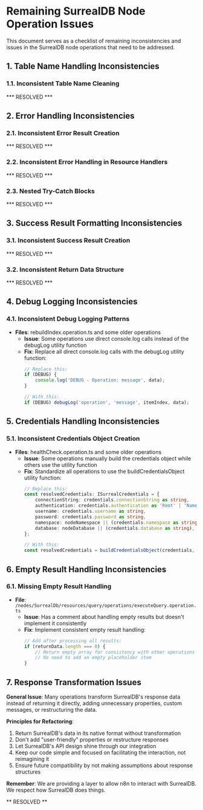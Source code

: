 
# Remaining SurrealDB Node Operation Issues

This document serves as a checklist of remaining inconsistencies and issues in the SurrealDB node operations that need to be addressed.

## 1. Table Name Handling Inconsistencies

### 1.1. Inconsistent Table Name Cleaning
*** RESOLVED ***

## 2. Error Handling Inconsistencies

### 2.1. Inconsistent Error Result Creation
*** RESOLVED ***

### 2.2. Inconsistent Error Handling in Resource Handlers
*** RESOLVED ***

### 2.3. Nested Try-Catch Blocks
*** RESOLVED ***

## 3. Success Result Formatting Inconsistencies

### 3.1. Inconsistent Success Result Creation
*** RESOLVED ***

### 3.2. Inconsistent Return Data Structure
*** RESOLVED ***

## 4. Debug Logging Inconsistencies

### 4.1. Inconsistent Debug Logging Patterns
- **Files**: rebuildIndex.operation.ts and some older operations
  - **Issue**: Some operations use direct console.log calls instead of the debugLog utility function
  - **Fix**: Replace all direct console.log calls with the debugLog utility function:
    ```typescript
    // Replace this:
    if (DEBUG) {
        console.log('DEBUG - Operation: message', data);
    }

    // With this:
    if (DEBUG) debugLog('operation', 'message', itemIndex, data);
    ```

## 5. Credentials Handling Inconsistencies

### 5.1. Inconsistent Credentials Object Creation
- **Files**: healthCheck.operation.ts and some older operations
  - **Issue**: Some operations manually build the credentials object while others use the utility function
  - **Fix**: Standardize all operations to use the buildCredentialsObject utility function:
    ```typescript
    // Replace this:
    const resolvedCredentials: ISurrealCredentials = {
        connectionString: credentials.connectionString as string,
        authentication: credentials.authentication as 'Root' | 'Namespace' | 'Database',
        username: credentials.username as string,
        password: credentials.password as string,
        namespace: nodeNamespace || (credentials.namespace as string),
        database: nodeDatabase || (credentials.database as string),
    };

    // With this:
    const resolvedCredentials = buildCredentialsObject(credentials, options);
    ```

## 6. Empty Result Handling Inconsistencies

### 6.1. Missing Empty Result Handling
- **File**: `/nodes/SurrealDb/resources/query/operations/executeQuery.operation.ts`
  - **Issue**: Has a comment about handling empty results but doesn't implement it consistently
  - **Fix**: Implement consistent empty result handling:
    ```typescript
    // Add after processing all results:
    if (returnData.length === 0) {
        // Return empty array for consistency with other operations
        // No need to add an empty placeholder item
    }
    ```

## 7. Response Transformation Issues

**General Issue**: Many operations transform SurrealDB's response data instead of returning it directly, adding unnecessary properties, custom messages, or restructuring the data.

**Principles for Refactoring**:
1. Return SurrealDB's data in its native format without transformation
2. Don't add "user-friendly" properties or restructure responses
3. Let SurrealDB's API design shine through our integration
4. Keep our code simple and focused on facilitating the interaction, not reimagining it
5. Ensure future compatibility by not making assumptions about response structures

**Remember**: We are providing a layer to allow n8n to interact with SurrealDB. We respect how SurrealDB does things.

** RESOLVED **

